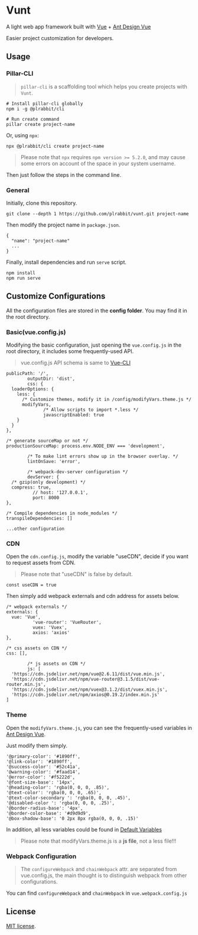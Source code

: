 # Vunt

A light web app framework built with [Vue](https://github.com/vuejs/vue) + [Ant Design Vue](https://github.com/vueComponent/ant-design-vue)

Easier project customization for developers.

## Usage

### Pillar-CLI

> ```pillar-cli``` is a scaffolding tool which helps you create projects with ```Vunt```.

```
# Install pillar-cli globally
npm i -g @plrabbit/cli

# Run create command 
pillar create project-name
```

Or, using ```npx```:

```
npx @plrabbit/cli create project-name 
```
> Please note that ```npx``` requires ```npm version >= 5.2.0```, and may cause some errors on account of the space in your system username.

Then just follow the steps in the command line.

### General 

Initially, clone this repository.
```
git clone --depth 1 https://github.com/plrabbit/vunt.git project-name
```

Then modify the project name in ```package.json```.
```
{
  "name": "project-name"
  ...
}
```

Finally, install dependencies and run ```serve``` script.
```
npm install
npm run serve
```

## Customize Configurations

All the configuration files are stored in the **config folder**. You may find it in the root directory.

### Basic(vue.config.js)

Modifying the basic configuration, just opening the ```vue.config.js``` in the root directory, it includes some frequently-used API.

> vue.config.js API schema is same to [Vue-CLI](https://cli.vuejs.org/config/#vue-config-js)

```
publicPath: '/',
        outputDir: 'dist',
        css: {
  loaderOptions: {
    less: {
      /* Customize themes, modify it in /config/modifyVars.theme.js */
      modifyVars,
              /* Allow scripts to import *.less */
              javascriptEnabled: true
    }
  }
},

/* generate sourceMap or not */
productionSourceMap: process.env.NODE_ENV === 'development',

        /* To make lint errors show up in the browser overlay. */
        lintOnSave: 'error',

        /* webpack-dev-server configuration */
        devServer: {
  /* gzip(only development) */
  compress: true,
          // host: '127.0.0.1',
          port: 8000
},

/* Compile dependencies in node_modules */
transpileDependencies: []

...other configuration
```

### CDN

Open the ```cdn.config.js```, modify the variable "useCDN", decide if you want to request assets from CDN.

> Please note that "useCDN" is false by default.

```
const useCDN = true
```

Then simply add webpack externals and cdn address for assets below.
```
/* webpack externals */
externals: {
  vue: 'Vue',
          'vue-router': 'VueRouter',
          vuex: 'Vuex',
          axios: 'axios'
},

/* css assets on CDN */
css: [],

        /* js assets on CDN */
        js: [
  'https://cdn.jsdelivr.net/npm/vue@2.6.11/dist/vue.min.js',
  'https://cdn.jsdelivr.net/npm/vue-router@3.1.5/dist/vue-router.min.js',
  'https://cdn.jsdelivr.net/npm/vuex@3.1.2/dist/vuex.min.js',
  'https://cdn.jsdelivr.net/npm/axios@0.19.2/index.min.js'
]
```

### Theme

Open the ```modifyVars.theme.js```, you can see the frequently-used variables in [Ant Design Vue](https://github.com/vueComponent/ant-design-vue).

Just modify them simply.

```
'@primary-color': '#1890ff',
'@link-color': '#1890ff',
'@success-color': '#52c41a',
'@warning-color': '#faad14',
'@error-color': '#f5222d',
'@font-size-base': '14px',
'@heading-color': 'rgba(0, 0, 0, .85)',
'@text-color': 'rgba(0, 0, 0, .65)',
'@text-color-secondary ': 'rgba(0, 0, 0, .45)',
'@disabled-color ': 'rgba(0, 0, 0, .25)',
'@border-radius-base': '4px',
'@border-color-base': '#d9d9d9',
'@box-shadow-base': '0 2px 8px rgba(0, 0, 0, .15)'
```

In addition, all less variables could be found in [Default Variables](https://github.com/vueComponent/ant-design-vue/blob/master/components/style/themes/default.less)

> Please note that modifyVars.theme.js is a **js file**, not a less file!!!

### Webpack Configuration

> The ```configureWebpack``` and ```chainWebpack``` attr. are separated from vue.config.js, the main thought is to distinguish webpack from other configurations.

You can find ```configureWebpack``` and ```chainWebpack``` in ```vue.webpack.config.js```

## License

[MIT license](./LICENSE).
